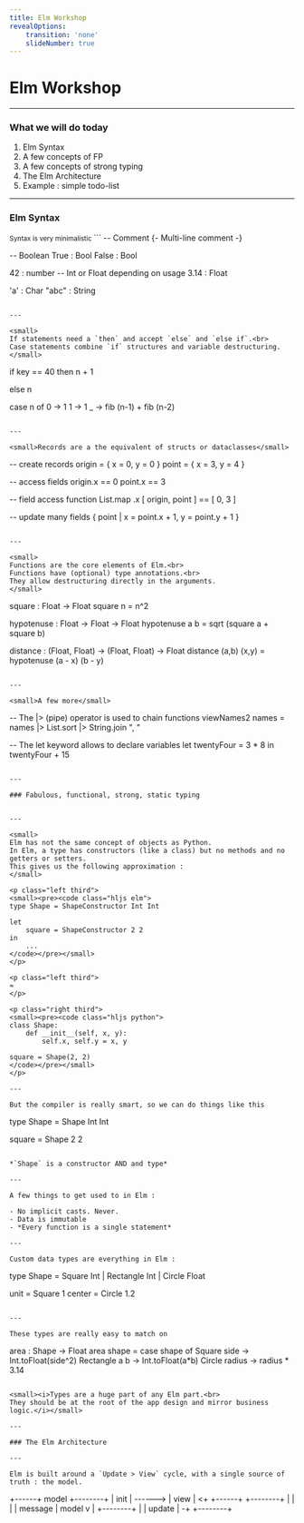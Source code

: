 ```yaml
---
title: Elm Workshop
revealOptions:
    transition: 'none'
    slideNumber: true
---
```

<link rel="stylesheet" href="https://use.fontawesome.com/releases/v5.0.13/css/all.css" integrity="sha384-DNOHZ68U8hZfKXOrtjWvjxusGo9WQnrNx2sqG0tfsghAvtVlRW3tvkXWZh58N9jp" crossorigin="anonymous">
<h1>Elm Workshop</h1>

---

### What we will do today

1. Elm Syntax
2. A few concepts of FP
3. A few concepts of strong typing
4. The Elm Architecture
5. Example : simple todo-list

---

### Elm Syntax

<small>
Syntax is very minimalistic
</small>
```
-- Comment
{-
Multi-line comment
-}

-- Boolean
True  : Bool
False : Bool

42    : number  -- Int or Float depending on usage
3.14  : Float

'a'   : Char
"abc" : String
```

---

<small>
If statements need a `then` and accept `else` and `else if`.<br>
Case statements combine `if` structures and variable destructuring.
</small>

```
if key == 40 then
    n + 1

else
    n

case n of
  0 -> 1
  1 -> 1
  _ -> fib (n-1) + fib (n-2)
```

---

<small>Records are a the equivalent of structs or dataclasses</small>

```
-- create records
origin = { x = 0, y = 0 }
point = { x = 3, y = 4 }

-- access fields
origin.x == 0
point.x == 3

-- field access function
List.map .x [ origin, point ] == [ 0, 3 ]

-- update many fields
{ point | x = point.x + 1, y = point.y + 1 }
```

---

<small>
Functions are the core elements of Elm.<br>
Functions have (optional) type annotations.<br>
They allow destructuring directly in the arguments.
</small>
```
square : Float -> Float
square n =
  n^2

hypotenuse : Float -> Float -> Float
hypotenuse a b =
  sqrt (square a + square b)

distance : (Float, Float) -> (Float, Float) -> Float
distance (a,b) (x,y) =
  hypotenuse (a - x) (b - y)
```

---

<small>A few more</small>

```
-- The |> (pipe) operator is used to chain functions
viewNames2 names =
  names
    |> List.sort
    |> String.join ", "

-- The let keyword allows to declare variables
let
  twentyFour =
    3 * 8
in
twentyFour + 15
```

---

### Fabulous, functional, strong, static typing


---

<small>
Elm has not the same concept of objects as Python.
In Elm, a type has constructors (like a class) but no methods and no getters or setters.
This gives us the following approximation :
</small>

<p class="left third">
<small><pre><code class="hljs elm">
type Shape = ShapeConstructor Int Int

let
    square = ShapeConstructor 2 2
in
    ...
</code></pre></small>
</p>

<p class="left third">
≈
</p>

<p class="right third">
<small><pre><code class="hljs python">
class Shape:
    def __init__(self, x, y):
        self.x, self.y = x, y

square = Shape(2, 2)
</code></pre></small>
</p>

---

But the compiler is really smart, so we can do things like this
```
type Shape = Shape Int Int

square = Shape 2 2
```

*`Shape` is a constructor AND and type*

---

A few things to get used to in Elm :

- No implicit casts. Never.
- Data is immutable
- *Every function is a single statement*

---

Custom data types are everything in Elm :
```
type Shape = Square Int | Rectangle Int | Circle Float

unit = Square 1
center = Circle 1.2
```

---

These types are really easy to match on
```
area : Shape -> Float
area shape =
    case shape of
        Square side -> Int.toFloat(side^2)
        Rectangle a b -> Int.toFloat(a*b)
        Circle radius -> radius * 3.14
```

<small><i>Types are a huge part of any Elm part.<br>
They should be at the root of the app design and mirror business logic.</i></small>

---

### The Elm Architecture

---

Elm is built around a `Update > View` cycle, with a single source of truth : the model.
```
+------+  model  +--------+
| init | ------> |  view  | <+
+------+         +--------+  |
                   |         |
                   | message | model
                   v         |
                 +--------+  |
                 | update | -+
                 +--------+
```
